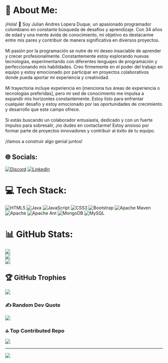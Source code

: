 # 💫 About Me:
¡Hola! 👋 Soy Julian Andres Lopera Duque, un apasionado programador colombiano en constante búsqueda de desafíos y aprendizaje. Con 34 años de edad y una mente ávida de conocimiento, mi objetivo es destacarme entre mis pares y contribuir de manera significativa en diversos proyectos.<br><br>Mi pasión por la programación se nutre de mi deseo insaciable de aprender y crecer profesionalmente. Constantemente estoy explorando nuevas tecnologías, experimentando con diferentes lenguajes de programación y perfeccionando mis habilidades. Creo firmemente en el poder del trabajo en equipo y estoy emocionado por participar en proyectos colaborativos donde pueda aportar mi experiencia y creatividad.<br><br>Mi trayectoria incluye experiencia en [menciona tus áreas de experiencia o tecnologías preferidas], pero mi sed de conocimiento me impulsa a expandir mis horizontes constantemente. Estoy listo para enfrentar cualquier desafío y estoy emocionado por las oportunidades de crecimiento y desarrollo que este campo ofrece.<br><br>Si estás buscando un colaborador entusiasta, dedicado y con un fuerte impulso para sobresalir, ¡no dudes en contactarme! Estoy ansioso por formar parte de proyectos innovadores y contribuir al éxito de tu equipo.<br><br>¡Vamos a construir algo genial juntos!


## 🌐 Socials:
[![Discord](https://img.shields.io/badge/Discord-%237289DA.svg?logo=discord&logoColor=white)](https://discord.gg/juliancho4318)
[![LinkedIn](https://img.shields.io/badge/LinkedIn-0077B5?style=for-the-badge&logo=linkedin&logoColor=white)](www.linkedin.com/in/julian-andres-lopera-duque-5a294b239)
# 💻 Tech Stack:
![HTML5](https://img.shields.io/badge/html5-%23E34F26.svg?style=for-the-badge&logo=html5&logoColor=white) ![Java](https://img.shields.io/badge/java-%23ED8B00.svg?style=for-the-badge&logo=openjdk&logoColor=white) ![JavaScript](https://img.shields.io/badge/javascript-%23323330.svg?style=for-the-badge&logo=javascript&logoColor=%23F7DF1E) ![CSS3](https://img.shields.io/badge/css3-%231572B6.svg?style=for-the-badge&logo=css3&logoColor=white) ![Bootstrap](https://img.shields.io/badge/bootstrap-%238511FA.svg?style=for-the-badge&logo=bootstrap&logoColor=white) ![Apache Maven](https://img.shields.io/badge/Apache%20Maven-C71A36?style=for-the-badge&logo=Apache%20Maven&logoColor=white) ![Apache](https://img.shields.io/badge/apache-%23D42029.svg?style=for-the-badge&logo=apache&logoColor=white) ![Apache Ant](https://img.shields.io/badge/Apache%20Ant-A81C7D?style=for-the-badge&logo=Apache%20Ant&logoColor=white) ![MongoDB](https://img.shields.io/badge/MongoDB-%234ea94b.svg?style=for-the-badge&logo=mongodb&logoColor=white) ![MySQL](https://img.shields.io/badge/mysql-%2300000f.svg?style=for-the-badge&logo=mysql&logoColor=white)
# 📊 GitHub Stats:
![](https://github-readme-stats.vercel.app/api?username=julian8904&theme=chartreuse-dark&hide_border=false&include_all_commits=false&count_private=false)<br/>
![](https://github-readme-streak-stats.herokuapp.com/?user=julian8904&theme=chartreuse-dark&hide_border=false)<br/>
![](https://github-readme-stats.vercel.app/api/top-langs/?username=julian8904&theme=chartreuse-dark&hide_border=false&include_all_commits=false&count_private=false&layout=compact)

## 🏆 GitHub Trophies
![](https://github-profile-trophy.vercel.app/?username=julian8904&theme=juicyfresh&no-frame=true&no-bg=false&margin-w=4)

### ✍️ Random Dev Quote
![](https://quotes-github-readme.vercel.app/api?type=horizontal&theme=radical)

### 🔝 Top Contributed Repo
![](https://github-contributor-stats.vercel.app/api?username=julian8904&limit=5&theme=juicyfresh&combine_all_yearly_contributions=true)

---
[![](https://visitcount.itsvg.in/api?id=julian8904&icon=0&color=0)](https://visitcount.itsvg.in)

<!-- Proudly created with GPRM ( https://gprm.itsvg.in ) -->
